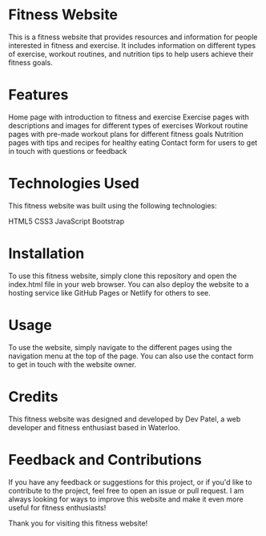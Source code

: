# Fitness Website
This is a fitness website that provides resources and information for people interested in fitness and exercise. It includes information on different types of exercise, workout routines, and nutrition tips to help users achieve their fitness goals.

# Features
Home page with introduction to fitness and exercise
Exercise pages with descriptions and images for different types of exercises
Workout routine pages with pre-made workout plans for different fitness goals
Nutrition pages with tips and recipes for healthy eating
Contact form for users to get in touch with questions or feedback
# Technologies Used
This fitness website was built using the following technologies:

HTML5
CSS3
JavaScript
Bootstrap
# Installation
To use this fitness website, simply clone this repository and open the index.html file in your web browser. You can also deploy the website to a hosting service like GitHub Pages or Netlify for others to see.

# Usage
To use the website, simply navigate to the different pages using the navigation menu at the top of the page. You can also use the contact form to get in touch with the website owner.

# Credits
This fitness website was designed and developed by Dev Patel, a web developer and fitness enthusiast based in Waterloo. 

# Feedback and Contributions
If you have any feedback or suggestions for this project, or if you'd like to contribute to the project, feel free to open an issue or pull request. I am always looking for ways to improve this website and make it even more useful for fitness enthusiasts!

Thank you for visiting this fitness website!
